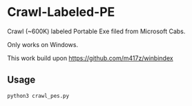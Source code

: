 # Crawl-Labeled-PE
Crawl (~600K) labeled Portable Exe filed from Microsoft Cabs.

Only works on Windows.

This work build upon https://github.com/m417z/winbindex

## Usage
```
python3 crawl_pes.py
```
